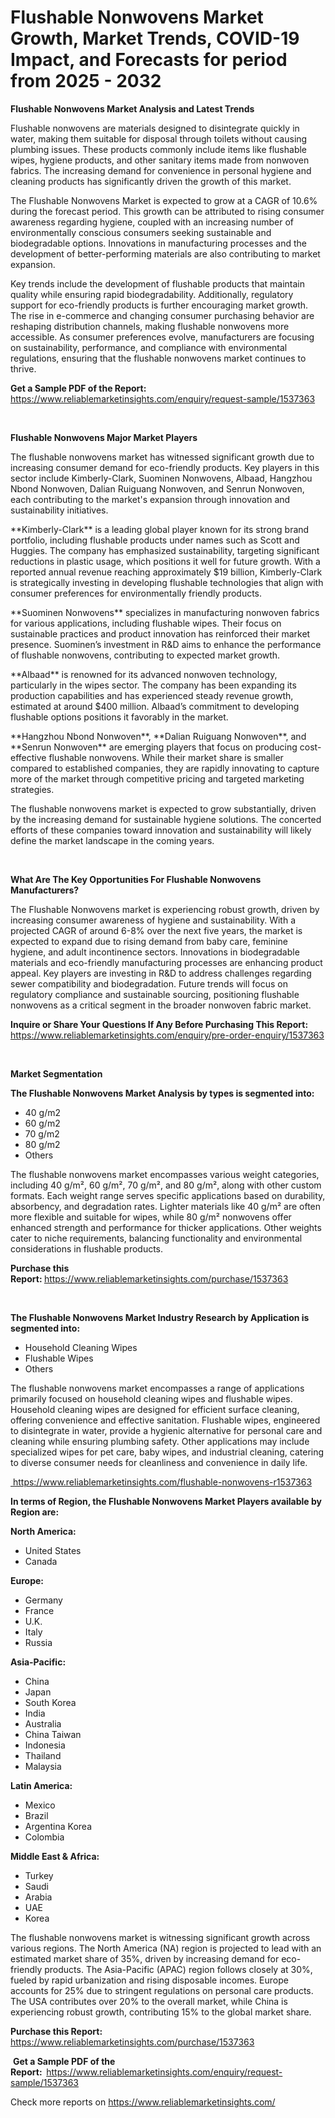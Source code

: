 <p><h1>Flushable Nonwovens Market Growth, Market Trends, COVID-19 Impact, and Forecasts for period from 2025 - 2032</h1></p><p><strong>Flushable Nonwovens Market Analysis and Latest Trends</strong></p>
<p><p>Flushable nonwovens are materials designed to disintegrate quickly in water, making them suitable for disposal through toilets without causing plumbing issues. These products commonly include items like flushable wipes, hygiene products, and other sanitary items made from nonwoven fabrics. The increasing demand for convenience in personal hygiene and cleaning products has significantly driven the growth of this market.</p><p>The Flushable Nonwovens Market is expected to grow at a CAGR of 10.6% during the forecast period. This growth can be attributed to rising consumer awareness regarding hygiene, coupled with an increasing number of environmentally conscious consumers seeking sustainable and biodegradable options. Innovations in manufacturing processes and the development of better-performing materials are also contributing to market expansion. </p><p>Key trends include the development of flushable products that maintain quality while ensuring rapid biodegradability. Additionally, regulatory support for eco-friendly products is further encouraging market growth. The rise in e-commerce and changing consumer purchasing behavior are reshaping distribution channels, making flushable nonwovens more accessible. As consumer preferences evolve, manufacturers are focusing on sustainability, performance, and compliance with environmental regulations, ensuring that the flushable nonwovens market continues to thrive.</p></p>
<p><strong>Get a Sample PDF of the Report:&nbsp;</strong> <a href="https://www.reliablemarketinsights.com/enquiry/request-sample/1537363?utm_campaign=3014&utm_medium=2&utm_source=Github&utm_content=ia&utm_term=24032025&utm_id=flushable-nonwovens">https://www.reliablemarketinsights.com/enquiry/request-sample/1537363</a></p>
<p>&nbsp;</p>
<p><strong>Flushable Nonwovens Major Market Players</strong></p>
<p><p>The flushable nonwovens market has witnessed significant growth due to increasing consumer demand for eco-friendly products. Key players in this sector include Kimberly-Clark, Suominen Nonwovens, Albaad, Hangzhou Nbond Nonwoven, Dalian Ruiguang Nonwoven, and Senrun Nonwoven, each contributing to the market's expansion through innovation and sustainability initiatives.</p><p>**Kimberly-Clark** is a leading global player known for its strong brand portfolio, including flushable products under names such as Scott and Huggies. The company has emphasized sustainability, targeting significant reductions in plastic usage, which positions it well for future growth. With a reported annual revenue reaching approximately $19 billion, Kimberly-Clark is strategically investing in developing flushable technologies that align with consumer preferences for environmentally friendly products.</p><p>**Suominen Nonwovens** specializes in manufacturing nonwoven fabrics for various applications, including flushable wipes. Their focus on sustainable practices and product innovation has reinforced their market presence. Suominen’s investment in R&D aims to enhance the performance of flushable nonwovens, contributing to expected market growth.</p><p>**Albaad** is renowned for its advanced nonwoven technology, particularly in the wipes sector. The company has been expanding its production capabilities and has experienced steady revenue growth, estimated at around $400 million. Albaad’s commitment to developing flushable options positions it favorably in the market.</p><p>**Hangzhou Nbond Nonwoven**, **Dalian Ruiguang Nonwoven**, and **Senrun Nonwoven** are emerging players that focus on producing cost-effective flushable nonwovens. While their market share is smaller compared to established companies, they are rapidly innovating to capture more of the market through competitive pricing and targeted marketing strategies.</p><p>The flushable nonwovens market is expected to grow substantially, driven by the increasing demand for sustainable hygiene solutions. The concerted efforts of these companies toward innovation and sustainability will likely define the market landscape in the coming years.</p></p>
<p>&nbsp;</p>
<p><strong>What Are The Key Opportunities For Flushable Nonwovens Manufacturers?</strong></p>
<p><p>The Flushable Nonwovens market is experiencing robust growth, driven by increasing consumer awareness of hygiene and sustainability. With a projected CAGR of around 6-8% over the next five years, the market is expected to expand due to rising demand from baby care, feminine hygiene, and adult incontinence sectors. Innovations in biodegradable materials and eco-friendly manufacturing processes are enhancing product appeal. Key players are investing in R&D to address challenges regarding sewer compatibility and biodegradation. Future trends will focus on regulatory compliance and sustainable sourcing, positioning flushable nonwovens as a critical segment in the broader nonwoven fabric market.</p></p>
<p><strong>Inquire or Share Your Questions If Any Before Purchasing This Report:</strong> <a href="https://www.reliablemarketinsights.com/enquiry/pre-order-enquiry/1537363?utm_campaign=3014&utm_medium=2&utm_source=Github&utm_content=ia&utm_term=24032025&utm_id=flushable-nonwovens">https://www.reliablemarketinsights.com/enquiry/pre-order-enquiry/1537363</a></p>
<p>&nbsp;</p>
<p><strong>Market Segmentation</strong></p>
<p><strong>The Flushable Nonwovens Market Analysis by types is segmented into:</strong></p>
<p><ul><li>40 g/m2</li><li>60 g/m2</li><li>70 g/m2</li><li>80 g/m2</li><li>Others</li></ul></p>
<p><p>The flushable nonwovens market encompasses various weight categories, including 40 g/m², 60 g/m², 70 g/m², and 80 g/m², along with other custom formats. Each weight range serves specific applications based on durability, absorbency, and degradation rates. Lighter materials like 40 g/m² are often more flexible and suitable for wipes, while 80 g/m² nonwovens offer enhanced strength and performance for thicker applications. Other weights cater to niche requirements, balancing functionality and environmental considerations in flushable products.</p></p>
<p><strong>Purchase this Report:&nbsp;</strong><a href="https://www.reliablemarketinsights.com/purchase/1537363?utm_campaign=3014&utm_medium=2&utm_source=Github&utm_content=ia&utm_term=24032025&utm_id=flushable-nonwovens">https://www.reliablemarketinsights.com/purchase/1537363</a></p>
<p>&nbsp;</p>
<p><strong>The Flushable Nonwovens Market Industry Research by Application is segmented into:</strong></p>
<p><ul><li>Household Cleaning Wipes</li><li>Flushable Wipes</li><li>Others</li></ul></p>
<p><p>The flushable nonwovens market encompasses a range of applications primarily focused on household cleaning wipes and flushable wipes. Household cleaning wipes are designed for efficient surface cleaning, offering convenience and effective sanitation. Flushable wipes, engineered to disintegrate in water, provide a hygienic alternative for personal care and cleaning while ensuring plumbing safety. Other applications may include specialized wipes for pet care, baby wipes, and industrial cleaning, catering to diverse consumer needs for cleanliness and convenience in daily life.</p></p>
<p><a href="https://www.reliablemarketinsights.com/flushable-nonwovens-r1537363?utm_campaign=3014&utm_medium=2&utm_source=Github&utm_content=ia&utm_term=24032025&utm_id=flushable-nonwovens">&nbsp;https://www.reliablemarketinsights.com/flushable-nonwovens-r1537363</a></p>
<p><strong>In terms of Region, the Flushable Nonwovens Market Players available by Region are:</strong></p>
<p>
    <p> <strong> North America: </strong>
        <ul>
            <li>United States</li>
            <li>Canada</li>
        </ul>
        </p> 
    <p> <strong> Europe: </strong>
        <ul>
            <li>Germany</li>
            <li>France</li>
            <li>U.K.</li>
            <li>Italy</li>
            <li>Russia</li>
        </ul>
        </p> 
    <p> <strong> Asia-Pacific: </strong>
        <ul>
            <li>China</li>
            <li>Japan</li>
            <li>South Korea</li>
            <li>India</li>
            <li>Australia</li>
            <li>China Taiwan</li>
            <li>Indonesia</li>
            <li>Thailand</li>
            <li>Malaysia</li>
        </ul>
        </p> 
    <p> <strong> Latin America: </strong>
        <ul>
            <li>Mexico</li>
            <li>Brazil</li>
            <li>Argentina Korea</li>
            <li>Colombia</li>
        </ul>
        </p> 
    <p> <strong> Middle East & Africa: </strong>
        <ul>
            <li>Turkey</li>
            <li>Saudi</li>
            <li>Arabia</li>
            <li>UAE</li>
            <li>Korea</li>
        </ul>
    </p>
    </p>
<p><p>The flushable nonwovens market is witnessing significant growth across various regions. The North America (NA) region is projected to lead with an estimated market share of 35%, driven by increasing demand for eco-friendly products. The Asia-Pacific (APAC) region follows closely at 30%, fueled by rapid urbanization and rising disposable incomes. Europe accounts for 25% due to stringent regulations on personal care products. The USA contributes over 20% to the overall market, while China is experiencing robust growth, contributing 15% to the global market share.</p></p>
<p><strong>Purchase this Report: </strong><a href="https://www.reliablemarketinsights.com/purchase/1537363?utm_campaign=3014&utm_medium=2&utm_source=Github&utm_content=ia&utm_term=24032025&utm_id=flushable-nonwovens">https://www.reliablemarketinsights.com/purchase/1537363</a></p>
<p>&nbsp;<strong>Get a Sample PDF of the Report:&nbsp;&nbsp;</strong><a href="https://www.reliablemarketinsights.com/enquiry/request-sample/1537363?utm_campaign=3014&utm_medium=2&utm_source=Github&utm_content=ia&utm_term=24032025&utm_id=flushable-nonwovens">https://www.reliablemarketinsights.com/enquiry/request-sample/1537363</a></p>
<p><strong></strong></p>
<p>Check more reports on <a href="https://www.reliablemarketinsights.com/?utm_campaign=3014&utm_medium=2&utm_source=Github&utm_content=ia&utm_term=24032025&utm_id=flushable-nonwovens">https://www.reliablemarketinsights.com/</a></p>